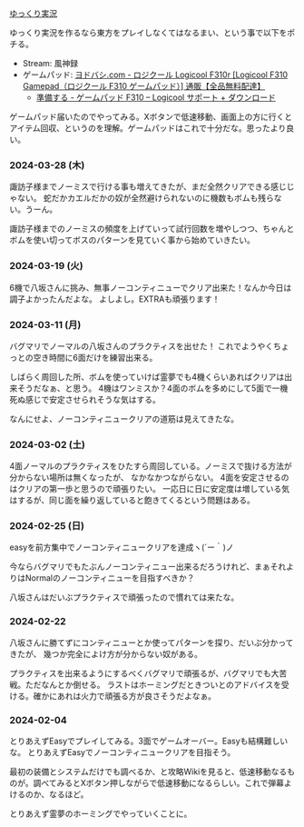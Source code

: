 [ゆっくり実況](%E3%82%86%E3%81%A3%E3%81%8F%E3%82%8A%E5%AE%9F%E6%B3%81)

ゆっくり実況を作るなら東方をプレイしなくてはなるまい、という事で以下をポチる。

- Stream: 風神録
- ゲームパッド: [ヨドバシ.com - ロジクール Logicool F310r [Logicool F310 Gamepad（ロジクール F310 ゲームパッド）] 通販【全品無料配達】](https://www.yodobashi.com/product-detail/100000001001732201/)
  - [準備する - ゲームパッド F310 – Logicool サポート + ダウンロード](https://support.logi.com/hc/ja/articles/360024326793)

ゲームパッド届いたのでやってみる。Xボタンで低速移動、画面上の方に行くとアイテム回収、というのを理解。ゲームパッドはこれで十分だな。思ったより良い。

### 2024-03-28 (木)

諏訪子様までノーミスで行ける事も増えてきたが、まだ全然クリアできる感じじゃない。
蛇だかカエルだかの奴が全然避けられないのに機数もボムも残らない。うーん。

諏訪子様までのノーミスの頻度を上げていって試行回数を増やしつつ、ちゃんとボムを使い切ってボスのパターンを見ていく事から始めていきたい。

### 2024-03-19 (火)

6機で八坂さんに挑み、無事ノーコンティニューでクリア出来た！なんか今日は調子よかったんだよな。
よしよし。EXTRAも頑張ります！

### 2024-03-11 (月)

バグマリでノーマルの八坂さんのプラクティスを出せた！
これでようやくちょっとの空き時間に6面だけを練習出来る。

しばらく周回した所、ボムを使っていけば霊夢でも4機くらいあればクリアは出来そうだなぁ、と思う。
4機はワンミスか？4面のボムを多めにして5面で一機死ぬ感じで安定させられそうな気はする。

なんにせよ、ノーコンティニュークリアの道筋は見えてきたな。

### 2024-03-02 (土)

4面ノーマルのプラクティスをひたすら周回している。ノーミスで抜ける方法が分からない場所は無くなったが、
なかなかつながらない。
4面を安定させるのはクリアの第一歩と思うので頑張りたい。
一応日に日に安定度は増している気はするが、同じ面を繰り返していると飽きてくるという問題はある。

### 2024-02-25 (日)

easyを前方集中でノーコンティニュークリアを達成ヽ(´ー｀)ノ

今ならバグマリでもたぶんノーコンティニュー出来るだろうけれど、まぁそれよりはNormalのノーコンティニューを目指すべきか？

八坂さんはだいぶプラクティスで頑張ったので慣れては来たな。

### 2024-02-22

八坂さんに勝てずにコンティニューとか使ってパターンを探り、だいぶ分かってきたが、
幾つか完全によけ方が分からない奴がある。

プラクティスを出来るようにするべくバグマリで頑張るが、バグマリでも大苦戦。ただなんとか倒せる。
ラストはホーミングだときついとのアドバイスを受ける。確かにあれは火力で頑張る方が良さそうだよなぁ。


### 2024-02-04

とりあえずEasyでプレイしてみる。3面でゲームオーバー。Easyも結構難しいな。
とりあえずEasyでノーコンティニュークリアを目指そう。

最初の装備とシステムだけでも調べるか、と攻略Wikiを見ると、低速移動なるものが。調べてみるとXボタン押しながらで低速移動になるらしい。これで弾幕よけるのか、なるほど。

とりあえず霊夢のホーミングでやっていくことに。
